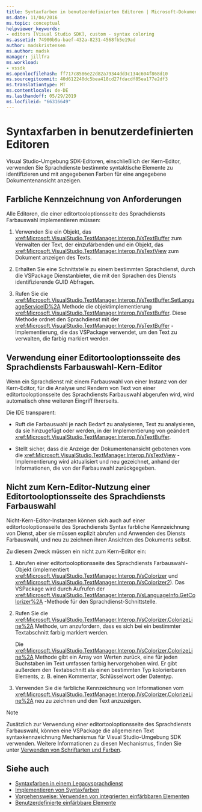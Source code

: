 ```yaml
---
title: Syntaxfarben in benutzerdefinierten Editoren | Microsoft-Dokumentation
ms.date: 11/04/2016
ms.topic: conceptual
helpviewer_keywords:
- editors [Visual Studio SDK], custom - syntax coloring
ms.assetid: 74900b9a-baef-432a-8231-4568fb5e19ad
author: madskristensen
ms.author: madsk
manager: jillfra
ms.workload:
- vssdk
ms.openlocfilehash: ff717c8586e22d82a79344dd3c134c604f868d10
ms.sourcegitcommit: 40d612240dc5bea418cd27fdacdf85ea177e2df3
ms.translationtype: MT
ms.contentlocale: de-DE
ms.lasthandoff: 05/29/2019
ms.locfileid: "66316649"
---
```

# <a name="syntax-coloring-in-custom-editors"></a>Syntaxfarben in benutzerdefinierten Editoren
Visual Studio-Umgebung SDK-Editoren, einschließlich der Kern-Editor, verwenden Sie Sprachdienste bestimmte syntaktische Elemente zu identifizieren und mit angegebenen Farben für eine angegebene Dokumentenansicht anzeigen.

## <a name="colorization-requirements"></a>Farbliche Kennzeichnung von Anforderungen
 Alle Editoren, die einer editortooloptionsseite des Sprachdiensts Farbauswahl implementieren müssen:

1. Verwenden Sie ein Objekt, das <xref:Microsoft.VisualStudio.TextManager.Interop.IVsTextBuffer> zum Verwalten der Text, der einzufärbenden und ein Objekt, das <xref:Microsoft.VisualStudio.TextManager.Interop.IVsTextView> zum Dokument anzeigen des Texts.

2. Erhalten Sie eine Schnittstelle zu einem bestimmten Sprachdienst, durch die VSPackage Dienstanbieter, die mit den Sprachen des Diensts identifizierende GUID Abfragen.

3. Rufen Sie die <xref:Microsoft.VisualStudio.TextManager.Interop.IVsTextBuffer.SetLanguageServiceID%2A> Methode die objektimplementierung <xref:Microsoft.VisualStudio.TextManager.Interop.IVsTextBuffer>. Diese Methode ordnet den Sprachdienst mit der <xref:Microsoft.VisualStudio.TextManager.Interop.IVsTextBuffer> -Implementierung, die das VSPackage verwendet, um den Text zu verwalten, die farbig markiert werden.

## <a name="core-editor-usage-of-a-language-services-colorizer"></a>Verwendung einer Editortooloptionsseite des Sprachdiensts Farbauswahl-Kern-Editor
 Wenn ein Sprachdienst mit einem Farbauswahl von einer Instanz von der Kern-Editor, für die Analyse und Rendern von Text von einer editortooloptionsseite des Sprachdiensts Farbauswahl abgerufen wird, wird automatisch ohne weiteren Eingriff Ihrerseits.

 Die IDE transparent:

- Ruft die Farbauswahl je nach Bedarf zu analysieren, Text zu analysieren, da sie hinzugefügt oder werden, in der Implementierung von geändert <xref:Microsoft.VisualStudio.TextManager.Interop.IVsTextBuffer>.

- Stellt sicher, dass die Anzeige der Dokumentenansicht gebotenen vom die <xref:Microsoft.VisualStudio.TextManager.Interop.IVsTextView> -Implementierung wird aktualisiert und neu gezeichnet, anhand der Informationen, die von der Farbauswahl zurückgegeben.

## <a name="non-core-editor-usage-of-a-language-services-colorizer"></a>Nicht zum Kern-Editor-Nutzung einer Editortooloptionsseite des Sprachdiensts Farbauswahl
 Nicht-Kern-Editor-Instanzen können sich auch auf einer editortooloptionsseite des Sprachdiensts Syntax farbliche Kennzeichnung von Dienst, aber sie müssen explizit abrufen und Anwenden des Diensts Farbauswahl, und neu zu zeichnen ihren Ansichten des Dokuments selbst.

 Zu diesem Zweck müssen ein nicht zum Kern-Editor ein:

1. Abrufen einer editortooloptionsseite des Sprachdiensts Farbauswahl-Objekt (implementiert <xref:Microsoft.VisualStudio.TextManager.Interop.IVsColorizer> und <xref:Microsoft.VisualStudio.TextManager.Interop.IVsColorizer2>). Das VSPackage wird durch Aufrufen der <xref:Microsoft.VisualStudio.TextManager.Interop.IVsLanguageInfo.GetColorizer%2A> -Methode für den Sprachdienst-Schnittstelle.

2. Rufen Sie die <xref:Microsoft.VisualStudio.TextManager.Interop.IVsColorizer.ColorizeLine%2A> Methode, um anzufordern, dass es sich bei ein bestimmter Textabschnitt farbig markiert werden.

     Die <xref:Microsoft.VisualStudio.TextManager.Interop.IVsColorizer.ColorizeLine%2A> Methode gibt ein Array von Werten zurück, eine für jeden Buchstaben im Text umfassen farbig hervorgehoben wird. Er gibt außerdem den Textabschnitt als einen bestimmten Typ kolorierbaren Elements, z. B. einen Kommentar, Schlüsselwort oder Datentyp.

3. Verwenden Sie die farbliche Kennzeichnung von Informationen vom <xref:Microsoft.VisualStudio.TextManager.Interop.IVsColorizer.ColorizeLine%2A> neu zu zeichnen und den Text anzuzeigen.

> [!NOTE]
> Zusätzlich zur Verwendung einer editortooloptionsseite des Sprachdiensts Farbauswahl, können eine VSPackage die allgemeinen Text syntaxkennzeichnung Mechanismus für Visual Studio-Umgebung SDK verwenden. Weitere Informationen zu diesen Mechanismus, finden Sie unter [Verwenden von Schriftarten und Farben](../extensibility/using-fonts-and-colors.md).

## <a name="see-also"></a>Siehe auch

- [Syntaxfarben in einem Legacysprachdienst](../extensibility/internals/syntax-coloring-in-a-legacy-language-service.md)
- [Implementieren von Syntaxfarben](../extensibility/internals/implementing-syntax-coloring.md)
- [Vorgehensweise: Verwenden von integrierten einfärbbaren Elementen](../extensibility/internals/how-to-use-built-in-colorable-items.md)
- [Benutzerdefinierte einfärbbare Elemente](../extensibility/internals/custom-colorable-items.md)